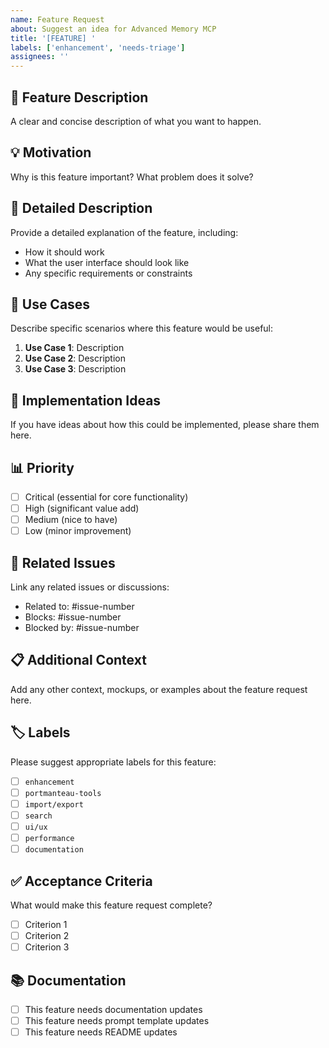 ```yaml
---
name: Feature Request
about: Suggest an idea for Advanced Memory MCP
title: '[FEATURE] '
labels: ['enhancement', 'needs-triage']
assignees: ''
---
```


## 🚀 Feature Description
A clear and concise description of what you want to happen.

## 💡 Motivation
Why is this feature important? What problem does it solve?

## 📝 Detailed Description
Provide a detailed explanation of the feature, including:
- How it should work
- What the user interface should look like
- Any specific requirements or constraints

## 🎯 Use Cases
Describe specific scenarios where this feature would be useful:
1. **Use Case 1**: Description
2. **Use Case 2**: Description
3. **Use Case 3**: Description

## 🔧 Implementation Ideas
If you have ideas about how this could be implemented, please share them here.

## 📊 Priority
- [ ] Critical (essential for core functionality)
- [ ] High (significant value add)
- [ ] Medium (nice to have)
- [ ] Low (minor improvement)

## 🔗 Related Issues
Link any related issues or discussions:
- Related to: #issue-number
- Blocks: #issue-number
- Blocked by: #issue-number

## 📋 Additional Context
Add any other context, mockups, or examples about the feature request here.

## 🏷️ Labels
Please suggest appropriate labels for this feature:
- [ ] `enhancement`
- [ ] `portmanteau-tools`
- [ ] `import/export`
- [ ] `search`
- [ ] `ui/ux`
- [ ] `performance`
- [ ] `documentation`

## ✅ Acceptance Criteria
What would make this feature request complete?
- [ ] Criterion 1
- [ ] Criterion 2
- [ ] Criterion 3

## 📚 Documentation
- [ ] This feature needs documentation updates
- [ ] This feature needs prompt template updates
- [ ] This feature needs README updates
